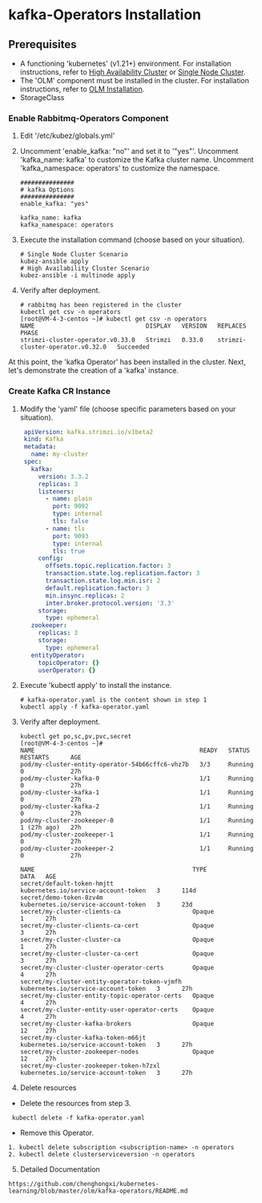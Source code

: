 # kafka-Operators Installation

## Prerequisites

- A functioning 'kubernetes' (v1.21+) environment. For installation instructions, refer to [High Availability Cluster](../install/multinode.md) or [Single Node Cluster](../install/all-in-one.md).
- The 'OLM' component must be installed in the cluster. For installation instructions, refer to [OLM Installation](../paas/olm.md).
- StorageClass

### Enable Rabbitmq-Operators Component

1. Edit '/etc/kubez/globals.yml'

2. Uncomment 'enable_kafka: "no"' and set it to '"yes"'. Uncomment 'kafka_name: kafka' to customize the Kafka cluster name. Uncomment 'kafka_namespace: operators' to customize the namespace.

    ```shell
    ###############
    # kafka Options
    ###############
    enable_kafka: "yes"

    kafka_name: kafka
    kafka_namespace: operators
    ```

3. Execute the installation command (choose based on your situation).

    ```shell
    # Single Node Cluster Scenario
    kubez-ansible apply
    # High Availability Cluster Scenario
    kubez-ansible -i multinode apply
    ```

4. Verify after deployment.

    ```shell
    # rabbitmq has been registered in the cluster
    kubectl get csv -n operators
    [root@VM-4-3-centos ~]# kubectl get csv -n operators
    NAME                               DISPLAY   VERSION   REPLACES                           PHASE
    strimzi-cluster-operator.v0.33.0   Strimzi   0.33.0    strimzi-cluster-operator.v0.32.0   Succeeded

At this point, the 'kafka Operator' has been installed in the cluster. Next, let's demonstrate the creation of a 'kafka' instance.

### Create Kafka CR Instance

1. Modify the 'yaml' file (choose specific parameters based on your situation).

   ```yaml
    apiVersion: kafka.strimzi.io/v1beta2
    kind: Kafka
    metadata:
      name: my-cluster
    spec:
      kafka:
        version: 3.3.2
        replicas: 3
        listeners:
          - name: plain
            port: 9092
            type: internal
            tls: false
          - name: tls
            port: 9093
            type: internal
            tls: true
        config:
          offsets.topic.replication.factor: 3
          transaction.state.log.replication.factor: 3
          transaction.state.log.min.isr: 2
          default.replication.factor: 3
          min.insync.replicas: 2
          inter.broker.protocol.version: '3.3'
        storage:
          type: ephemeral
      zookeeper:
        replicas: 3
        storage:
          type: ephemeral
      entityOperator:
        topicOperator: {}
        userOperator: {}
   ```

2. Execute 'kubectl apply' to install the instance.

   ```shell
   # kafka-operator.yaml is the content shown in step 1
   kubectl apply -f kafka-operator.yaml
   ```

3. Verify after deployment.

   ```shell
   kubectl get po,sc,pv,pvc,secret
   [root@VM-4-3-centos ~]#
   NAME                                              READY   STATUS    RESTARTS      AGE
   pod/my-cluster-entity-operator-54b66cffc6-vhz7b   3/3     Running   0             27h
   pod/my-cluster-kafka-0                            1/1     Running   0             27h
   pod/my-cluster-kafka-1                            1/1     Running   0             27h
   pod/my-cluster-kafka-2                            1/1     Running   0             27h
   pod/my-cluster-zookeeper-0                        1/1     Running   1 (27h ago)   27h
   pod/my-cluster-zookeeper-1                        1/1     Running   0             27h
   pod/my-cluster-zookeeper-2                        1/1     Running   0             27h

   NAME                                            TYPE                                  DATA   AGE
   secret/default-token-hmjtt                      kubernetes.io/service-account-token   3      114d
   secret/demo-token-8zv4m                         kubernetes.io/service-account-token   3      23d
   secret/my-cluster-clients-ca                    Opaque                                1      27h
   secret/my-cluster-clients-ca-cert               Opaque                                3      27h
   secret/my-cluster-cluster-ca                    Opaque                                1      27h
   secret/my-cluster-cluster-ca-cert               Opaque                                3      27h
   secret/my-cluster-cluster-operator-certs        Opaque                                4      27h
   secret/my-cluster-entity-operator-token-vjmfh   kubernetes.io/service-account-token   3      27h
   secret/my-cluster-entity-topic-operator-certs   Opaque                                4      27h
   secret/my-cluster-entity-user-operator-certs    Opaque                                4      27h
   secret/my-cluster-kafka-brokers                 Opaque                                12     27h
   secret/my-cluster-kafka-token-m66jt             kubernetes.io/service-account-token   3      27h
   secret/my-cluster-zookeeper-nodes               Opaque                                12     27h
   secret/my-cluster-zookeeper-token-h7zxl         kubernetes.io/service-account-token   3      27h
   ```

4. Delete resources

- Delete the resources from step 3.

 ```shell
  kubectl delete -f kafka-operator.yaml
  ```

- Remove this Operator.

```shell
1. kubectl delete subscription <subscription-name> -n operators
2. kubectl delete clusterserviceversion -n operators
```

5. Detailed Documentation

```shell
https://github.com/chenghongxi/kubernetes-learning/blob/master/olm/kafka-operators/README.md
```
